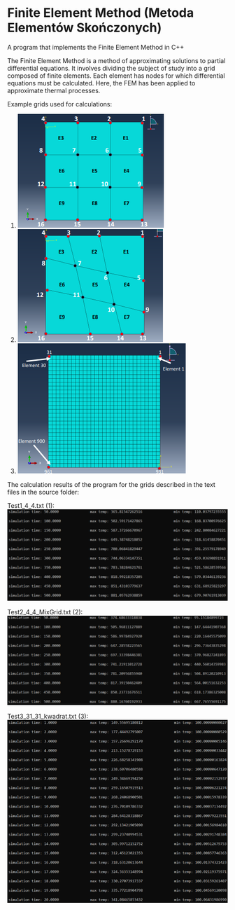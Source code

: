 # Finite Element Method (Metoda Elementów Skończonych)
A program that implements the Finite Element Method in C++

The Finite Element Method is a method of approximating solutions to partial differential equations. It involves dividing the subject of study into a grid composed of finite elements. Each element has nodes for which differential equations must be calculated. Here, the FEM has been applied to approximate thermal processes.

Example grids used for calculations:

1. ![grid1](./readme_screens/grid1.png)
2. ![grid2](./readme_screens/grid2.png)
3. ![grid3](./readme_screens/grid3.png)


The calculation results of the program for the grids described in the text files in the source folder:

Test1_4_4.txt (1):
![Test1_results](./readme_screens/Test1_results.png)

Test2_4_4_MixGrid.txt (2):
![Test2_results](./readme_screens/Test2_results.png)

Test3_31_31_kwadrat.txt (3):
![Test3_results](./readme_screens/Test3_results.png)

